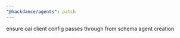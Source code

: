 ```yaml
---
"@hackdance/agents": patch
---
```


ensure oai client config passes through from schema agent creation
